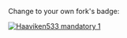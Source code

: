 Change to your own fork's badge:

[![Haaviken533 mandatory 1](https://github.com/Haaviken533/mandatory1/actions/workflows/main.yml/badge.svg)](https://github.com/Haaviken533/mandatory1/actions/workflows/main.yml)
